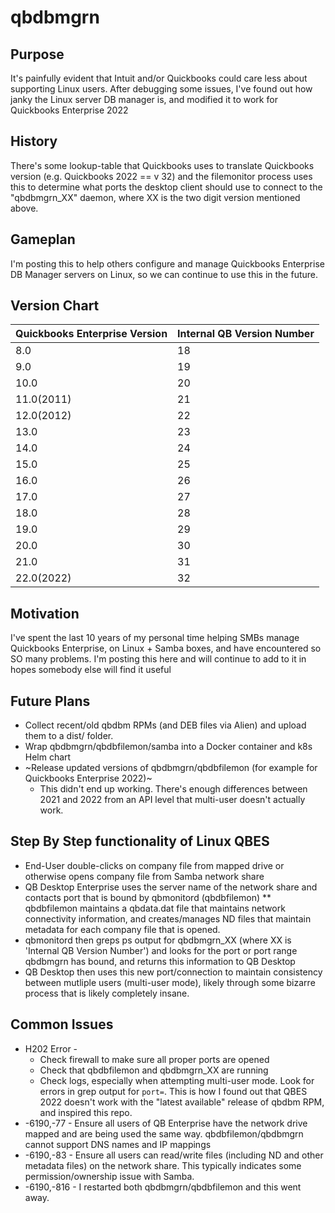 # qbdbmgrn

## Purpose
It's painfully evident that Intuit and/or Quickbooks could care less about supporting Linux users. After debugging some issues, I've found out how janky the Linux server DB manager is, and modified it to work for Quickbooks Enterprise 2022

## History
There's some lookup-table that Quickbooks uses to translate Quickbooks version (e.g. Quickbooks 2022 == v 32) and the filemonitor process uses this to determine what ports the desktop client should use to connect to the "qbdbmgrn_XX" daemon, where XX is the two digit version mentioned above. 

## Gameplan
I'm posting this to help others configure and manage Quickbooks Enterprise DB Manager servers on Linux, so we can continue to use this in the future.

## Version Chart
| Quickbooks Enterprise Version | Internal QB Version Number |
|-------------------------------|----------------------------|
| 8.0                           | 18                         |
| 9.0			                      | 19                         |
| 10.0			                    | 20                         |
| 11.0(2011)		                | 21                         |
| 12.0(2012)		                | 22                         |
| 13.0			                    | 23                         |
| 14.0			                    | 24                         |
| 15.0			                    | 25                         |
| 16.0			                    | 26                         |
| 17.0			                    | 27                         |
| 18.0			                    | 28                         |
| 19.0			                    | 29                         |
| 20.0			                    | 30                         |
| 21.0			                    | 31                         |
| 22.0(2022)		                | 32                         |

## Motivation
I've spent the last 10 years of my personal time helping SMBs manage Quickbooks Enterprise, on Linux + Samba boxes, and have encountered so SO many problems. I'm posting this here and will continue to add to it in hopes somebody else will find it useful

## Future Plans
* Collect recent/old qbdbm RPMs (and DEB files via Alien) and upload them to a dist/ folder.
* Wrap qbdbmgrn/qbdbfilemon/samba into a Docker container and k8s Helm chart
* ~Release updated versions of qbdbmgrn/qbdbfilemon (for example for Quickbooks Enterprise 2022)~
  * This didn't end up working. There's enough differences between 2021 and 2022 from an API level that multi-user doesn't actually work.

## Step By Step functionality of Linux QBES
* End-User double-clicks on company file from mapped drive or otherwise opens company file from Samba network share
* QB Desktop Enterprise uses the server name of the network share and contacts port that is bound by qbmonitord (qbdbfilemon)
** qbdbfilemon maintains a qbdata.dat file that maintains network connectivity information, and creates/manages ND files that maintain metadata for each company file that is opened.
* qbmonitord then greps ps output for qbdbmgrn_XX (where XX is 'Internal QB Version Number') and looks for the port or port range qbdbmgrn has bound, and returns this information to QB Desktop
* QB Desktop then uses this new port/connection to maintain consistency between mutliple users (multi-user mode), likely through some bizarre process that is likely completely insane.

## Common Issues 
* H202 Error - 
  * Check firewall to make sure all proper ports are opened
  * Check that qbdbfilemon and qbdbmgrn_XX are running
  * Check logs, especially when attempting multi-user mode. Look for errors in grep output for `port=`. This is how I found out that QBES 2022 doesn't work with the "latest available" release of qbdbm RPM, and inspired this repo.
* -6190,-77 - Ensure all users of QB Enterprise have the network drive mapped and are being used the same way. qbdbfilemon/qbdbmgrn cannot support DNS names and IP mappings
* -6190,-83 - Ensure all users can read/write files (including ND and other metadata files) on the network share. This typically indicates some permission/ownership issue with Samba.
* -6190,-816 - I restarted both qbdbmgrn/qbdbfilemon and this went away.
